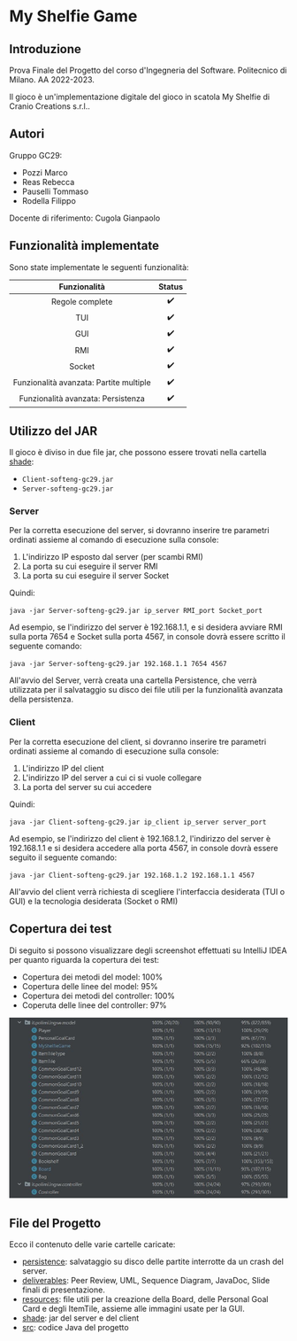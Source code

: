 # **My Shelfie Game**
## **Introduzione**
Prova Finale del Progetto del corso d'Ingegneria del Software. Politecnico di Milano. AA 2022-2023. 

Il gioco è un'implementazione digitale del gioco in scatola My Shelfie di Cranio Creations s.r.l..

## **Autori**
Gruppo GC29:
* Pozzi Marco
* Reas Rebecca
* Pauselli Tommaso
* Rodella Filippo

Docente di riferimento: Cugola Gianpaolo

## **Funzionalità implementate**
Sono state implementate le seguenti funzionalità:

|              Funzionalità               |  Status  |
|:---------------------------------------:|:--------:|
|             Regole complete             |    ✔️    |
|                   TUI                   |    ✔️    |
|                   GUI                   |    ✔️    |
|                   RMI                   |    ✔️    |
|                 Socket                  |    ✔️    |
| Funzionalità avanzata: Partite multiple |    ✔️    |
|   Funzionalità avanzata: Persistenza    |    ✔️    |

## **Utilizzo del JAR**
Il gioco è diviso in due file jar, che possono essere trovati nella cartella [shade](https://github.com/MarcoPozzi29/ing-sw-2023-pozzi-reas-pauselli-rodella/tree/main/shade):
* `Client-softeng-gc29.jar`
* `Server-softeng-gc29.jar`

### **Server**
Per la corretta esecuzione del server, si dovranno inserire tre parametri ordinati assieme al comando di esecuzione sulla console:
1. L'indirizzo IP esposto dal server (per scambi RMI)
2. La porta su cui eseguire il server RMI
3. La porta su cui eseguire il server Socket

Quindi:

`java -jar Server-softeng-gc29.jar ip_server RMI_port Socket_port`

Ad esempio, se l'indirizzo del server è 192.168.1.1, e si desidera avviare RMI sulla porta 7654 e Socket sulla porta 4567, in console dovrà essere scritto il seguente comando:

`java -jar Server-softeng-gc29.jar 192.168.1.1 7654 4567`

All'avvio del Server, verrà creata una cartella Persistence, che verrà utilizzata per il salvataggio su disco dei file utili per la funzionalità avanzata della persistenza.

### **Client**

Per la corretta esecuzione del client, si dovranno inserire tre parametri ordinati assieme al comando di esecuzione sulla console:
1. L'indirizzo IP del client
2. L'indirizzo IP del server a cui ci si vuole collegare
3. La porta del server su cui accedere

Quindi:

`java -jar Client-softeng-gc29.jar ip_client ip_server server_port`

Ad esempio, se l'indirizzo del client è 192.168.1.2, l'indirizzo del server è 192.168.1.1 e si desidera accedere alla porta 4567, in console dovrà essere seguito il seguente comando:

`java -jar Client-softeng-gc29.jar 192.168.1.2 192.168.1.1 4567`

All'avvio del client verrà richiesta di scegliere l'interfaccia desiderata (TUI o GUI) e la tecnologia desiderata (Socket o RMI)

## **Copertura dei test**

Di seguito si possono visualizzare degli screenshot effettuati su IntelliJ IDEA per quanto riguarda la copertura dei test:

* Copertura dei metodi del model: 100%
* Copertura delle linee del model: 95%
* Copertura dei metodi del controller: 100%
* Coperuta delle linee del controller: 97%

![Coverage Tests](deliverables/CoverageTests.JPG)

## **File del Progetto**

Ecco il contenuto delle varie cartelle caricate:
* [persistence](https://github.com/MarcoPozzi29/ing-sw-2023-pozzi-reas-pauselli-rodella/tree/main/Persistence): salvataggio su disco delle partite interrotte da un crash del server.
* [deliverables](https://github.com/MarcoPozzi29/ing-sw-2023-pozzi-reas-pauselli-rodella/tree/main/deliverables): Peer Review, UML, Sequence Diagram, JavaDoc, Slide finali di presentazione.
* [resources](https://github.com/MarcoPozzi29/ing-sw-2023-pozzi-reas-pauselli-rodella/tree/main/resources): file utili per la creazione della Board, delle Personal Goal Card e degli ItemTile, assieme alle immagini usate per la GUI.
* [shade](https://github.com/MarcoPozzi29/ing-sw-2023-pozzi-reas-pauselli-rodella/tree/main/shade): jar del server e del client
* [src](https://github.com/MarcoPozzi29/ing-sw-2023-pozzi-reas-pauselli-rodella/tree/main/src): codice Java del progetto